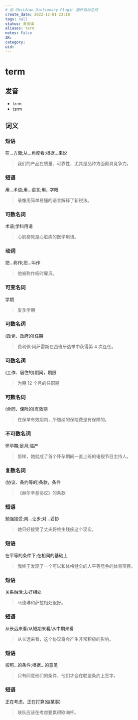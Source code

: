 ```yaml
---
# 由 Obsidian Dictionary Plugin 插件自动生成
create_date: 2022-12-01 23:18
tags: null
status: 未阅读 
aliases: term
notes: False
ZK: 
category: 
uid: 
---
```


# term

## 发音

- tɜ:m
- tɜrm

## 词义

### 短语

在…方面;从…角度看;根据…来说

> 我们的产品在质量、可靠性，尤其是品种方面颇具竞争力。

### 短语

用…术语;用…语言;用…字眼

> 录像用简单易懂的语言解释了新税法。

### 可数名词

术语;学科用语

> 心肌梗死是心脏病的医学用语。

### 动词

把…称作;把…叫作

> 他被称作临时雇员。

### 可变名词

学期

> 夏季学期

### 可数名词

(政党、政府的)任期

> 费利佩·冈萨雷斯在西班牙选举中获得第 4 次连任。

### 可数名词

(工作、居住的)期间，期限

> 为期 12 个月的任职期

### 可数名词

(合同、保险的)有效期

> 在保单有效期内，所缴纳的保险费是有保障的。

### 不可数名词

怀孕期;足月;临产

> 那样，她就成了首个怀孕期间一直上班的电视节目主持人。

### 复数名词

(协议、条约等的)条款，条件

> 《赫尔辛基协议》的条款

### 短语

勉强接受;向…让步;对…妥协

> 她只好接受了丈夫将终生残疾这个现实。

### 短语

在平等的条件下;在相同的基础上

> 我终于发现了一个可以和体格健全的人平等竞争的体育项目。

### 短语

关系融洽;友好相处

> 马德琳和萨拉相处很好。

### 短语

从长远来看/从短期来看/从中期来看

> 从长远来看，这个协议将会产生非常积极的影响。

### 短语

按照…的条件;根据…的意见

> 只有同意他们的条件，他们才会在联盟条约上签字。

### 短语

正在考虑，正在打算(做某事)

> 联队应该在考虑要赢得欧洲杯。



